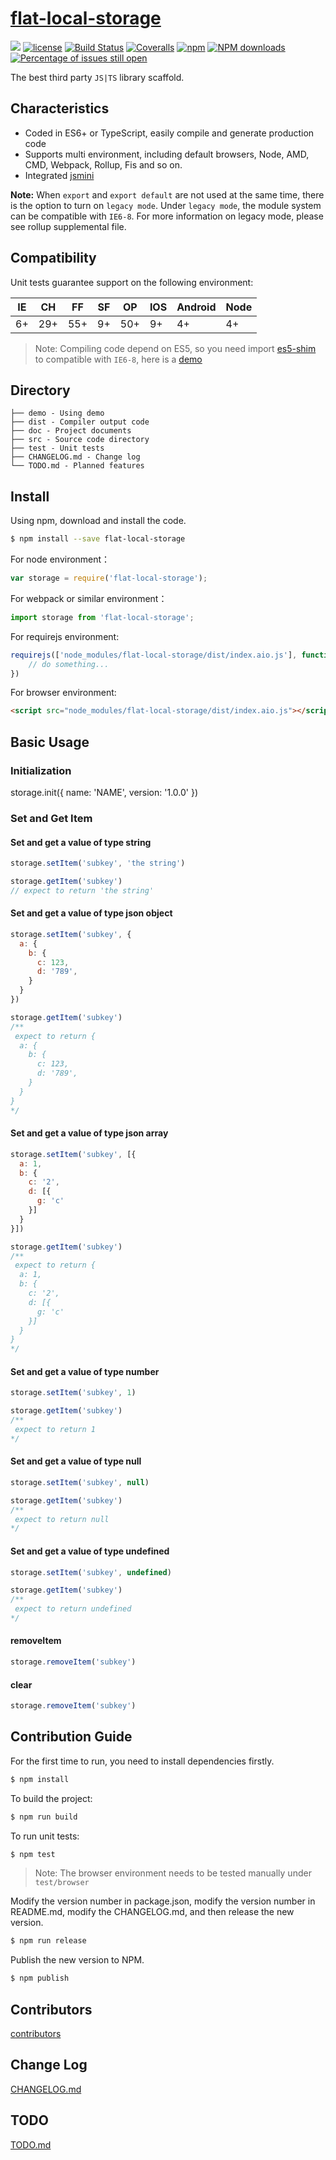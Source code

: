 # [flat-local-storage](https://github.com/lerypapa/flat-local-storage)
[![](https://img.shields.io/badge/Powered%20by-jslib%20base-brightgreen.svg)](https://github.com/yanhaijing/jslib-base)
[![license](https://img.shields.io/badge/license-MIT-blue.svg)](https://github.com/lerypapa/flat-local-storage/blob/master/LICENSE)
[![Build Status](https://travis-ci.org/lerypapa/flat-local-storage.svg?branch=master)](https://travis-ci.org/lerypapa/flat-local-storage)
[![Coveralls](https://img.shields.io/coveralls/lerypapa/flat-local-storage.svg)](https://coveralls.io/github/lerypapa/flat-local-storage)
[![npm](https://img.shields.io/badge/npm-0.1.0-orange.svg)](https://www.npmjs.com/package/flat-local-storage)
[![NPM downloads](http://img.shields.io/npm/dm/flat-local-storage.svg?style=flat-square)](http://www.npmtrends.com/flat-local-storage)
[![Percentage of issues still open](http://isitmaintained.com/badge/open/lerypapa/flat-local-storage.svg)](http://isitmaintained.com/project/lerypapa/flat-local-storage "Percentage of issues still open")

The best third party `JS|TS` library scaffold. 

## Characteristics

- Coded in ES6+ or TypeScript, easily compile and generate production code
- Supports multi environment, including default browsers, Node, AMD, CMD, Webpack, Rollup, Fis and so on.
- Integrated [jsmini](https://github.com/jsmini)

**Note:** When `export` and `export default` are not used at the same time, there is the option to 
turn on `legacy mode`. Under `legacy mode`, the module system can be compatible with `IE6-8`. For more information on legacy mode, 
please see rollup supplemental file. 

## Compatibility
Unit tests guarantee support on the following environment:

| IE   | CH   | FF   | SF   | OP   | IOS  | Android   | Node  |
| ---- | ---- | ---- | ---- | ---- | ---- | ---- | ----- |
| 6+   | 29+ | 55+  | 9+   | 50+  | 9+   | 4+   | 4+ |

> Note: Compiling code depend on ES5, so you need import [es5-shim](http://github.com/es-shims/es5-shim/) to compatible with `IE6-8`, here is a [demo](./demo/demo-global.html)

## Directory
```
├── demo - Using demo
├── dist - Compiler output code
├── doc - Project documents
├── src - Source code directory
├── test - Unit tests
├── CHANGELOG.md - Change log
└── TODO.md - Planned features
```

## Install

Using npm, download and install the code. 

```bash
$ npm install --save flat-local-storage
```

For node environment：

```js
var storage = require('flat-local-storage');
```

For webpack or similar environment：

```js
import storage from 'flat-local-storage';
```

For requirejs environment:

```js
requirejs(['node_modules/flat-local-storage/dist/index.aio.js'], function (storage) {
    // do something...
})
```

For browser environment:

```html
<script src="node_modules/flat-local-storage/dist/index.aio.js"></script>
```

## Basic Usage
### Initialization
storage.init({
  name: 'NAME',
  version: '1.0.0'
})
### Set and Get Item
#### Set and get a value of type string
```js
storage.setItem('subkey', 'the string')
```
```js
storage.getItem('subkey')
// expect to return 'the string'
```

#### Set and get a value of type json object 
```js
storage.setItem('subkey', {
  a: {
    b: {
      c: 123,
      d: '789',
    }
  }
})
```
```js
storage.getItem('subkey')
/**
 expect to return {
  a: {
    b: {
      c: 123,
      d: '789',
    }
  }
}
*/
```

#### Set and get a value of type json array
```js
storage.setItem('subkey', [{
  a: 1,
  b: {
    c: '2',
    d: [{
      g: 'c'
    }]
  }
}])
```
```js
storage.getItem('subkey')
/**
 expect to return {
  a: 1,
  b: {
    c: '2',
    d: [{
      g: 'c'
    }]
  }
}
*/
```
#### Set and get a value of type number
```js
storage.setItem('subkey', 1)
```
```js
storage.getItem('subkey')
/**
 expect to return 1
*/
```

#### Set and get a value of type null
```js
storage.setItem('subkey', null)
```
```js
storage.getItem('subkey')
/**
 expect to return null
*/
```

#### Set and get a value of type undefined
```js
storage.setItem('subkey', undefined)
```
```js
storage.getItem('subkey')
/**
 expect to return undefined
*/
```

#### removeItem
```js
storage.removeItem('subkey')
```

#### clear
```js
storage.removeItem('subkey')
```

## Contribution Guide
For the first time to run, you need to install dependencies firstly.

```bash
$ npm install
```

To build the project:

```bash
$ npm run build
```

To run unit tests:

```bash
$ npm test
```

> Note: The browser environment needs to be tested manually under ```test/browser```

Modify the version number in package.json, modify the version number in README.md, modify the CHANGELOG.md, and then release the new version.

```bash
$ npm run release
```

Publish the new version to NPM.

```bash
$ npm publish
```

## Contributors

[contributors](https://github.com/lerypapa/flat-local-storage/graphs/contributors)

## Change Log
[CHANGELOG.md](./CHANGELOG.md)

## TODO
[TODO.md](./TODO.md)